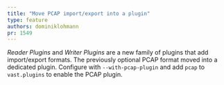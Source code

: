 ```yaml
---
title: "Move PCAP import/export into a plugin"
type: feature
authors: dominiklohmann
pr: 1549
---
```


*Reader Plugins* and *Writer Plugins* are a new family of plugins that add
import/export formats. The previously optional PCAP format moved into a
dedicated plugin. Configure with `--with-pcap-plugin` and add `pcap` to
`vast.plugins` to enable the PCAP plugin.

